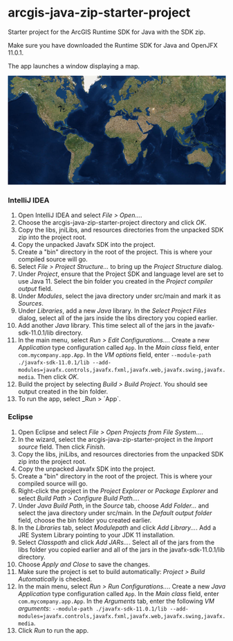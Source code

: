 # arcgis-java-zip-starter-project
Starter project for the ArcGIS Runtime SDK for Java with the SDK zip.

Make sure you have downloaded the Runtime SDK for Java and OpenJFX 11.0.1.

The app launches a window displaying a map.

![screenshot](screenshot.png)

### IntelliJ IDEA

1. Open IntelliJ IDEA and select _File > Open..._.
2. Choose the arcgis-java-zip-starter-project directory and click _OK_.
3. Copy the libs, jniLibs, and resources directories from the unpacked SDK zip into the project root.
4. Copy the unpacked Javafx SDK into the project.
5. Create a "bin" directory in the root of the project. This is where your compiled source will go.
6. Select _File > Project Structure..._ to bring up the _Project Structure_ dialog.
7. Under _Project_, ensure that the Project SDK and language level are set to use Java 11. Select the bin folder you created in the _Project compiler output_ field.
8. Under _Modules_, select the java directory under src/main and mark it as _Sources_.
9. Under _Libraries_, add a new _Java_ library. In the _Select Project Files_ dialog, select all of the jars inside the libs directory you copied earlier.
10. Add another _Java_ library. This time select all of the jars in the javafx-sdk-11.0.1/lib directory.
11. In the main menu, select _Run > Edit Configurations..._. Create a new _Application_ type configuration called `App`. In the _Main class_ field, enter `com.mycompany.app.App`. In the _VM options_ field, enter `--module-path ./javafx-sdk-11.0.1/lib --add-modules=javafx.controls,javafx.fxml,javafx.web,javafx.swing,javafx.media`. Then click _OK_.
12. Build the project by selecting _Build > Build Project_. You should see output created in the bin folder.
13. To run the app, select _Run > \`App\`.

### Eclipse
1. Open Eclipse and select _File > Open Projects from File System..._.
2. In the wizard, select the arcgis-java-zip-starter-project in the _Import source_ field. Then click _Finish_.
3. Copy the libs, jniLibs, and resources directories from the unpacked SDK zip into the project root.
4. Copy the unpacked Javafx SDK into the project.
5. Create a "bin" directory in the root of the project. This is where your compiled source will go.
6. Right-click the project in the _Project Explorer_ or _Package Explorer_ and select _Build Path > Configure Build Path..._.
7. Under _Java Build Path_, in the _Source_ tab, choose _Add Folder..._ and select the java directory under src/main. In the _Default output folder_ field, choose the bin folder you created earlier.
8. In the _Libraries_ tab, select _Modulepath_ and click _Add Library..._. Add a JRE System Library pointing to your JDK 11 installation.
9. Select _Classpath_ and click _Add JARs..._. Select all of the jars from the libs folder you copied earlier and all of the jars in the javafx-sdk-11.0.1/lib directory.
10. Choose _Apply and Close_ to save the changes.
11. Make sure the project is set to build automatically: _Project > Build Automatically_ is checked.
12. In the main menu, select _Run > Run Configurations..._. Create a new _Java Application_ type configuration called `App`. In the _Main class_ field, enter `com.mycompany.app.App`. In the _Arguments_ tab, enter the following _VM arguments_: `--module-path ./javafx-sdk-11.0.1/lib --add-modules=javafx.controls,javafx.fxml,javafx.web,javafx.swing,javafx.media`.
13. Click _Run_ to run the app.
